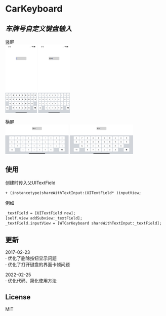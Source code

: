 # CarKeyboard
## _车牌号自定义键盘输入_

竖屏  
<img src="https://github.com/Sean-LWT/CarKeyboard/blob/master/V1.png" width="100px"> <img src="https://github.com/Sean-LWT/CarKeyboard/blob/master/V2.png" width="100px">  

横屏  
<img src="https://github.com/Sean-LWT/CarKeyboard/blob/master/H1.png" width="200px"> <img src="https://github.com/Sean-LWT/CarKeyboard/blob/master/H2.png" width="200px">

## 使用

创建时传入父UITextField
```oc
+ (instancetype)shareWithTextInput:(UITextField* )inputView;
```
例如
```oc
_textField = [UITextField new];
[self.view addSubview:_textField];
_textField.inputView = [WTCarKeyboard shareWithTextInput:_textField];
```

## 更新

2017-02-23  
· 优化了删除按钮显示问题  
· 优化了打开键盘的界面卡顿问题  

2022-02-25  
· 优化代码、简化使用方法  

## License

MIT
